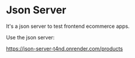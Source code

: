 # Json Server
It's a json server to test frontend ecommerce apps.

Use the json server:

https://json-server-t4nd.onrender.com/products
